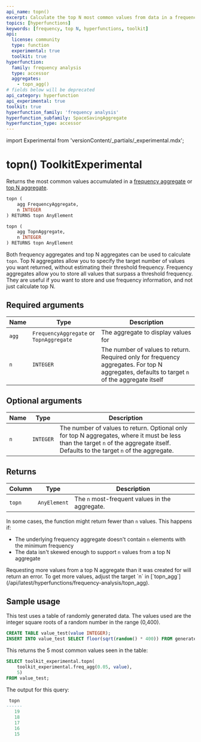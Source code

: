 ```yaml
---
api_name: topn()
excerpt: Calculate the top N most common values from data in a frequency or top N aggregate
topics: [hyperfunctions]
keywords: [frequency, top N, hyperfunctions, toolkit]
api:
  license: community
  type: function
  experimental: true
  toolkit: true
hyperfunction:
  family: frequency analysis
  type: accessor
  aggregates:
    - topn_agg()
# fields below will be deprecated
api_category: hyperfunction
api_experimental: true
toolkit: true
hyperfunction_family: 'frequency analysis'
hyperfunction_subfamily: SpaceSavingAggregate
hyperfunction_type: accessor
---
```


import Experimental from 'versionContent/_partials/_experimental.mdx';

# topn()  <tag type="toolkit">Toolkit</tag><tag type="experimental-toolkit">Experimental</tag>

Returns the most common values accumulated in a [frequency aggregate][freq_agg]
or [top N aggregate][topn_agg].

```sql
topn (
    agg FrequencyAggregate,
    n INTEGER
) RETURNS topn AnyElement
```

```sql
topn (
    agg TopnAggregate,
    n INTEGER
) RETURNS topn AnyElement
```

Both frequency aggregates and top N aggregates can be used to calculate `topn`.
Top N aggregates allow you to specify the target number of values you want
returned, without estimating their threshold frequency. Frequency aggregates
allow you to store all values that surpass a threshold frequency. They are
useful if you want to store and use frequency information, and not just
calculate top N.

<Experimental />

## Required arguments

|Name|Type|Description|
|-|-|-|
|`agg`|`FrequencyAggregate` or `TopnAggregate`|The aggregate to display values for|
|`n`|`INTEGER`|The number of values to return. Required only for frequency aggregates. For top N aggregates, defaults to target `n` of the aggregate itself|

## Optional arguments

|Name|Type|Description|
|-|-|-|
|`n`|`INTEGER`|The number of values to return. Optional only for top N aggregates, where it must be less than the target `n` of the aggregate itself. Defaults to the target `n` of the aggregate.|

## Returns

|Column|Type|Description|
|-|-|-|
|`topn`|`AnyElement`|The `n` most-frequent values in the aggregate.|

In some cases, the function might return fewer than `n` values. This happens if:

*   The underlying frequency aggregate doesn't contain `n` elements with the
  minimum frequency
*   The data isn't skewed enough to support `n` values from a top N aggregate

<highlight type="warning">
Requesting more values from a top N aggregate than it was created for will return an
error. To get more values, adjust the target `n` in
[`topn_agg`](/api/latest/hyperfunctions/frequency-analysis/topn_agg).
</highlight>

## Sample usage

This test uses a table of randomly generated data. The values used are the
integer square roots of a random number in the range (0,400).

```sql
CREATE TABLE value_test(value INTEGER);
INSERT INTO value_test SELECT floor(sqrt(random() * 400)) FROM generate_series(1,100000);
```

This returns the 5 most common values seen in the table:

```sql
SELECT toolkit_experimental.topn(
    toolkit_experimental.freq_agg(0.05, value), 
    5) 
FROM value_test;
```

The output for this query:

```sql
 topn 
------
   19
   18
   17
   16
   15
```

[freq_agg]: /api/:currentVersion:/hyperfunctions/frequency-analysis/freq_agg/
[topn_agg]: /api/:currentVersion:/hyperfunctions/frequency-analysis/topn_agg/
